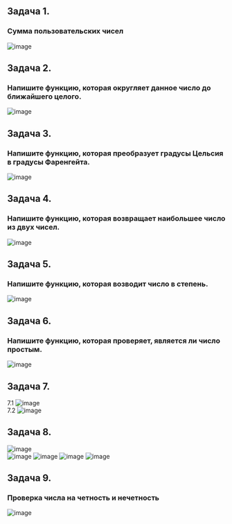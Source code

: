## Задача 1.   
### Сумма пользовательских чисел  
![image](https://user-images.githubusercontent.com/113675674/212863834-51112f0f-1236-4e52-a9af-63333859d12c.png)


## Задача 2.   
### Напишите функцию, которая округляет данное число до ближайшего целого.  
![image](https://user-images.githubusercontent.com/113675674/212867608-f805ec33-5171-44d3-af6d-8438e5045335.png)  

## Задача 3.   
###  Напишите функцию, которая преобразует градусы Цельсия в градусы Фаренгейта. 
![image](https://user-images.githubusercontent.com/113675674/212867685-7af5e00c-0868-48e6-aef3-0f8aaa760b8d.png)  

## Задача 4.   
### Напишите функцию, которая возвращает наибольшее число из двух чисел.  
![image](https://user-images.githubusercontent.com/113675674/212867858-3d0059a6-275f-4584-b97a-edd0ee90caf8.png)  

## Задача 5.   
### Напишите функцию, которая возводит число в степень.  
![image](https://user-images.githubusercontent.com/113675674/212867987-df97846e-80c6-4aff-a3a8-04ec02fe5571.png)  

## Задача 6.   
### Напишите функцию, которая проверяет, является ли число простым.  
![image](https://user-images.githubusercontent.com/113675674/212868217-2de2866d-628c-40f0-9ea4-8b19c23cfbff.png)  

## Задача 7.   
7.1 ![image](https://user-images.githubusercontent.com/113675674/212872963-5934a837-d17a-48af-8ded-ab4212ab4b26.png)  
7.2 ![image](https://user-images.githubusercontent.com/113675674/212873212-c4d3a37c-1735-4a83-994e-4faef3b60d28.png)  

## Задача 8.   
![image](https://user-images.githubusercontent.com/113675674/212875368-5e5cda0e-3d4c-492a-a27b-2a8466c343ff.png)  
![image](https://user-images.githubusercontent.com/113675674/212875419-f1e55608-c851-4664-90bf-fb17d1575e8c.png)
![image](https://user-images.githubusercontent.com/113675674/212875461-7f22246a-8a60-4976-a0d5-dc75c96c00d9.png)
![image](https://user-images.githubusercontent.com/113675674/212875504-f96619cf-a8d1-4c98-acfc-eedcd7a5ed23.png)
![image](https://user-images.githubusercontent.com/113675674/212875538-5efd9970-5ffe-4f07-ab92-727db4ca1c08.png)

## Задача 9.   
### Проверка числа на четность и нечетность  
![image](https://user-images.githubusercontent.com/113675674/212876969-a6b1ffff-568e-497e-9b52-7d6136937951.png)  


